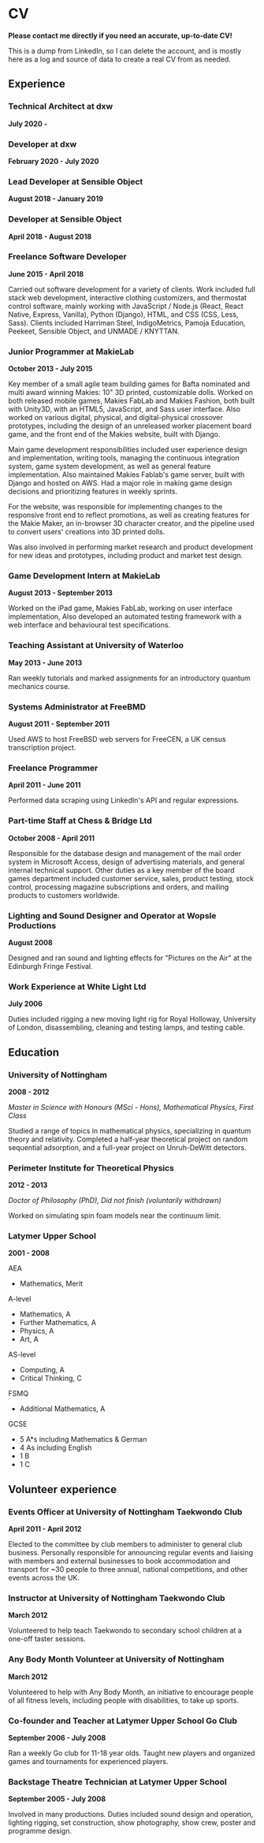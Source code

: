 # CV

**Please contact me directly if you need an accurate, up-to-date CV!**

This is a dump from LinkedIn, so I can delete the account, and is mostly here as
a log and source of data to create a real CV from as needed.

## Experience

### Technical Architect at dxw

**July 2020 -**

### Developer at dxw

**February 2020 - July 2020**

### Lead Developer at Sensible Object

**August 2018 - January 2019**

### Developer at Sensible Object

**April 2018 - August 2018**

### Freelance Software Developer

**June 2015 - April 2018**

Carried out software development for a variety of clients. Work included full
stack web development, interactive clothing customizers, and thermostat control
software, mainly working with JavaScript / Node.js (React, React Native,
Express, Vanilla), Python (Django), HTML, and CSS (CSS, Less, Sass). Clients
included Harriman Steel, IndigoMetrics, Pamoja Education, Peekeet, Sensible
Object, and UNMADE / KNYTTAN.

### Junior Programmer at MakieLab

**October 2013 - July 2015**

Key member of a small agile team building games for Bafta nominated and multi
award winning Makies: 10" 3D printed, customizable dolls. Worked on both
released mobile games, Makies FabLab and Makies Fashion, both built with
Unity3D, with an HTML5, JavaScript, and Sass user interface. Also worked on
various digital, physical, and digital-physical crossover prototypes, including
the design of an unreleased worker placement board game, and the front end of
the Makies website, built with Django.

Main game development responsibilities included user experience design and
implementation, writing tools, managing the continuous integration system, game
system development, as well as general feature implementation. Also maintained
Makies Fablab's game server, built with Django and hosted on AWS. Had a major
role in making game design decisions and prioritizing features in weekly
sprints.

For the website, was responsible for implementing changes to the responsive
front end to reflect promotions, as well as creating features for the Makie
Maker, an in-browser 3D character creator, and the pipeline used to convert
users' creations into 3D printed dolls.

Was also involved in performing market research and product development for new
ideas and prototypes, including product and market test design.

### Game Development Intern at MakieLab

**August 2013 - September 2013**

Worked on the iPad game, Makies FabLab, working on user interface
implementation, Also developed an automated testing framework with a web
interface and behavioural test specifications.

### Teaching Assistant at University of Waterloo

**May 2013 - June 2013**

Ran weekly tutorials and marked assignments for an introductory quantum
mechanics course.

### Systems Administrator at FreeBMD

**August 2011 - September 2011**

Used AWS to host FreeBSD web servers for FreeCEN, a UK census transcription
project.

### Freelance Programmer

**April 2011 - June 2011**

Performed data scraping using LinkedIn's API and regular expressions.

### Part-time Staff at Chess & Bridge Ltd

**October 2008 - April 2011**

Responsible for the database design and management of the mail order system in
Microsoft Access, design of advertising materials, and general internal
technical support. Other duties as a key member of the board games department
included customer service, sales, product testing, stock control, processing
magazine subscriptions and orders, and mailing products to customers worldwide.

### Lighting and Sound Designer and Operator at Wopsle Productions

**August 2008**

Designed and ran sound and lighting effects for "Pictures on the Air" at the
Edinburgh Fringe Festival.

### Work Experience at White Light Ltd

**July 2006**

Duties included rigging a new moving light rig for Royal Holloway, University of
London, disassembling, cleaning and testing lamps, and testing cable.

## Education

### University of Nottingham

**2008 - 2012**

_Master in Science with Honours (MSci - Hons), Mathematical Physics, First
Class_

Studied a range of topics in mathematical physics, specializing in quantum
theory and relativity. Completed a half-year theoretical project on random
sequential adsorption, and a full-year project on Unruh-DeWitt detectors.

### Perimeter Institute for Theoretical Physics

**2012 - 2013**

_Doctor of Philosophy (PhD), Did not finish (voluntarily withdrawn)_

Worked on simulating spin foam models near the continuum limit.

### Latymer Upper School

**2001 - 2008**

AEA

- Mathematics, Merit

A-level

- Mathematics, A
- Further Mathematics, A
- Physics, A
- Art, A

AS-level

- Computing, A
- Critical Thinking, C

FSMQ

- Additional Mathematics, A

GCSE

- 5 A\*s including Mathematics & German
- 4 As including English
- 1 B
- 1 C

## Volunteer experience

### Events Officer at University of Nottingham Taekwondo Club

**April 2011 - April 2012**

Elected to the committee by club members to administer to general club business.
Personally responsible for announcing regular events and liaising with members
and external businesses to book accommodation and transport for ~30 people to
three annual, national competitions, and other events across the UK.

### Instructor at University of Nottingham Taekwondo Club

**March 2012**

Volunteered to help teach Taekwondo to secondary school children at a one-off
taster sessions.

### Any Body Month Volunteer at University of Nottingham

**March 2012**

Volunteered to help with Any Body Month, an initiative to encourage people of
all fitness levels, including people with disabilities, to take up sports.

### Co-founder and Teacher at Latymer Upper School Go Club

**September 2006 - July 2008**

Ran a weekly Go club for 11-18 year olds. Taught new players and organized games
and tournaments for experienced players.

### Backstage Theatre Technician at Latymer Upper School

**September 2005 - July 2008**

Involved in many productions. Duties included sound design and operation,
lighting rigging, set construction, show photography, show crew, poster and
programme design.
